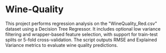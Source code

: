 # Wine-Quality
This project performs regression analysis on the "WineQuality_Red.csv" dataset using a Decision Tree Regressor. It includes optional low variance filtering and wrapper-based feature selection, with support for train-test splits or 5-fold cross-validation. The script outputs RMSE and Explained Variance metrics to evaluate wine quality predictions.
